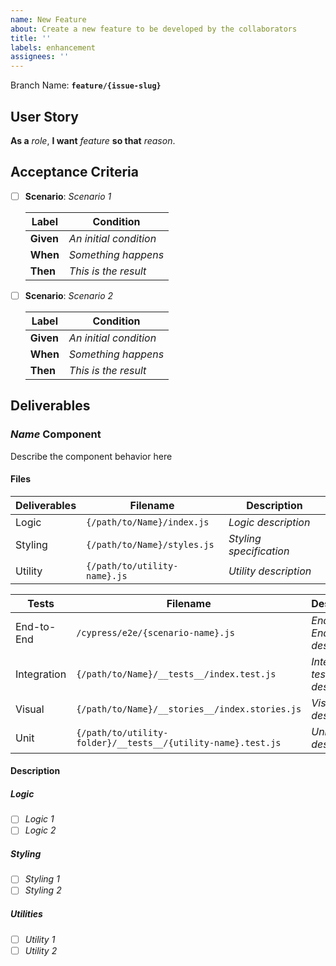 ```yaml
---
name: New Feature
about: Create a new feature to be developed by the collaborators
title: ''
labels: enhancement
assignees: ''
---
```


Branch Name: **`feature/{issue-slug}`**

## User Story

**As a** _role_, **I want** _feature_ **so that** _reason_.

## Acceptance Criteria

- [ ] **Scenario**: _Scenario 1_

  | Label     | Condition              |
  | --------- | ---------------------- |
  | **Given** | _An initial condition_ |
  | **When**  | _Something happens_    |
  | **Then**  | _This is the result_   |

- [ ] **Scenario**: _Scenario 2_

  | Label     | Condition              |
  | --------- | ---------------------- |
  | **Given** | _An initial condition_ |
  | **When**  | _Something happens_    |
  | **Then**  | _This is the result_   |

## Deliverables

### _Name_ Component

Describe the component behavior here

#### Files

| Deliverables | Filename                     | Description             |
| ------------ | ---------------------------- | ----------------------- |
| Logic        | `{/path/to/Name}/index.js`   | _Logic description_     |
| Styling      | `{/path/to/Name}/styles.js`  | _Styling specification_ |
| Utility      | `{/path/to/utility-name}.js` | _Utility description_   |

| Tests       | Filename                                                     | Description                    |
| ----------- | ------------------------------------------------------------ | ------------------------------ |
| End-to-End  | `/cypress/e2e/{scenario-name}.js`                            | _End-to-End test description_  |
| Integration | `{/path/to/Name}/__tests__/index.test.js`                    | _Integration test description_ |
| Visual      | `{/path/to/Name}/__stories__/index.stories.js`               | _Visual test description_      |
| Unit        | `{/path/to/utility-folder}/__tests__/{utility-name}.test.js` | _Unit test description_        |

#### Description

##### Logic

- [ ] _Logic 1_
- [ ] _Logic 2_

##### Styling

- [ ] _Styling 1_
- [ ] _Styling 2_

##### Utilities

- [ ] _Utility 1_
- [ ] _Utility 2_
